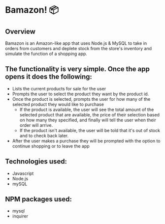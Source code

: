 # Bamazon! :package:

## Overview
Bamazon is an Amazon-like app that uses Node.js & MySQL to take in orders from customers and deplete stock from the store's inventory and simulate the function of a shopping app.

## The functionality is very simple. Once the app opens it does the following:

- Lists the current products for sale for the user
- Prompts the user to select the product they want by the product id.
- Once the product is selected, prompts the user for how many of the selected product they would like to purchase
  - If the product is available, the user will see the total amount of the selected product that are available, the price of       their selection based on how many they specified, and finally will tell the user when their order will arrive.
  - If the product isn't available, the user will be told that it's out of stock and to check back later.
- After the user makes a purchase they will be prompted with the option to continue shopping or to leave the app

## Technologies used:
- Javascript
- Node.js
- mySQL

## NPM packages used:
- mysql
- inquirer
